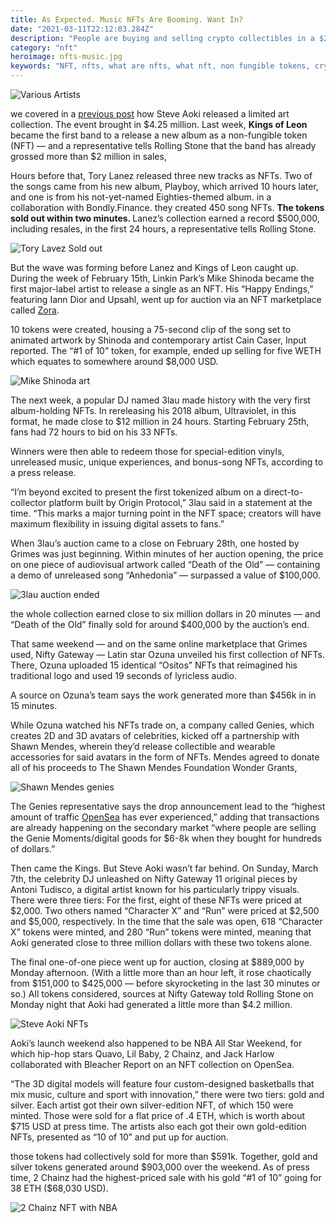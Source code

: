```yaml
---
title: As Expected. Music NFTs Are Booming. Want In?
date: "2021-03-11T22:12:03.284Z"
description: "People are buying and selling crypto collectibles in a $250 million market. Shawn Mendes, Grimes, and Tory Lanez are just a few celebrities who’ve jumped aboard the crypto train to release exclusive digital goods. turning the Internet into a futuristic, fine-art auction house on crack"
category: "nft"
heroimage: nfts-music.jpg
keywords: "NFT, nfts, what are nfts, what nft, non fungible tokens, crypto art, cryptokitties, cryptopunks, openseea"
---
```


![Various Artists](./nfts-music.jpg)

we covered in a [previous post](https://digincome.com/nfts/steve-aoki-nft/) how Steve Aoki released a limited art collection. The event brought in $4.25 million. Last week, <strong> Kings of Leon </strong> became the first band to a release a new album as a non-fungible token (NFT) — and a representative tells Rolling Stone that the band has already grossed more than $2 million in sales,

Hours before that, Tory Lanez released three new tracks as NFTs. Two of the songs came from his new album, Playboy, which arrived 10 hours later, and one is from his not-yet-named Eighties-themed album. in a collaboration with Bondly.Finance. they created 450 song NFTs.
<strong > The tokens sold out within two minutes. </strong> Lanez’s collection earned a record $500,000, including resales, in the first 24 hours, a representative tells Rolling Stone.

![Tory Lavez Sold out](./tory-soldout.png)

But the wave was forming before Lanez and Kings of Leon caught up. During the week of February 15th, Linkin Park’s Mike Shinoda became the first major-label artist to release a single as an NFT. His “Happy Endings,” featuring Iann Dior and Upsahl, went up for auction via an NFT marketplace called [Zora](https://zora.co).

10 tokens were created, housing a 75-second clip of the song set to animated artwork by Shinoda and contemporary artist Cain Caser, Input reported. The “#1 of 10” token, for example, ended up selling for five WETH which equates to somewhere around $8,000 USD.

![Mike Shinoda art](Mike-Shinoda.jpg)

The next week, a popular DJ named 3lau made history with the very first album-holding NFTs. In rereleasing his 2018 album, Ultraviolet, in this format, he made close to $12 million in 24 hours. Starting February 25th, fans had 72 hours to bid on his 33 NFTs.

Winners were then able to redeem those for special-edition vinyls, unreleased music, unique experiences, and bonus-song NFTs, according to a press release.

“I’m beyond excited to present the first tokenized album on a direct-to-collector platform built by Origin Protocol,” 3lau said in a statement at the time. “This marks a major turning point in the NFT space; creators will have maximum flexibility in issuing digital assets to fans.”

When 3lau’s auction came to a close on February 28th, one hosted by Grimes was just beginning. Within minutes of her auction opening, the price on one piece of audiovisual artwork called “Death of the Old” — containing a demo of unreleased song “Anhedonia” — surpassed a value of $100,000.

![3lau auction ended](3lau-auction.jpg)

the whole collection earned close to six million dollars in 20 minutes — and “Death of the Old” finally sold for around $400,000 by the auction’s end.

That same weekend — and on the same online marketplace that Grimes used, Nifty Gateway — Latin star Ozuna unveiled his first collection of NFTs. There, Ozuna uploaded 15 identical “Ositos” NFTs that reimagined his traditional logo and used 19 seconds of lyricless audio.

A source on Ozuna’s team says the work generated more than $456k in in 15 minutes.

While Ozuna watched his NFTs trade on, a company called Genies, which creates 2D and 3D avatars of celebrities, kicked off a partnership with Shawn Mendes, wherein they’d release collectible and wearable accessories for said avatars in the form of NFTs. Mendes agreed to donate all of his proceeds to The Shawn Mendes Foundation Wonder Grants,

![Shawn Mendes genies](mendes-genies.jpg)

The Genies representative says the drop announcement lead to the “highest amount of traffic [OpenSea](https://opensea.io?ref=0x008d8c1adf0ece93d7a4464854c50590e0c3f0db) has ever experienced,” adding that transactions are already happening on the secondary market “where people are selling the Genie Moments/digital goods for $6-8k when they bought for hundreds of dollars.”

Then came the Kings. But Steve Aoki wasn’t far behind. On Sunday, March 7th, the celebrity DJ unleashed on Nifty Gateway 11 original pieces by Antoni Tudisco, a digital artist known for his particularly trippy visuals. There were three tiers: For the first, eight of these NFTs were priced at $2,000. Two others named “Character X” and “Run” were priced at $2,500 and $5,000, respectively. In the time that the sale was open, 618 “Character X” tokens were minted, and 280 “Run” tokens were minted, meaning that Aoki generated close to three million dollars with these two tokens alone.

The final one-of-one piece went up for auction, closing at $889,000 by Monday afternoon. (With a little more than an hour left, it rose chaotically from $151,000 to $425,000 — before skyrocketing in the last 30 minutes or so.) All tokens considered, sources at Nifty Gateway told Rolling Stone on Monday night that Aoki had generated a little more than $4.2 million.

![Steve Aoki NFTs](./steve-aoki.jpg)

Aoki’s launch weekend also happened to be NBA All Star Weekend, for which hip-hop stars Quavo, Lil Baby, 2 Chainz, and Jack Harlow collaborated with Bleacher Report on an NFT collection on OpenSea.

“The 3D digital models will feature four custom-designed basketballs that mix music, culture and sport with innovation,” there were two tiers: gold and silver. Each artist got their own silver-edition NFT, of which 150 were minted. Those were sold for a flat price of .4 ETH, which is worth about $715 USD at press time. The artists also each got their own gold-edition NFTs, presented as “10 of 10” and put up for auction.

those tokens had collectively sold for more than $591k. Together, gold and silver tokens generated around $903,000 over the weekend. As of press time, 2 Chainz had the highest-priced sale with his gold “#1 of 10” going for 38 ETH ($68,030 USD).


![2 Chainz NFT with NBA](./2-Chainz-NFT-basketball.jpg)
